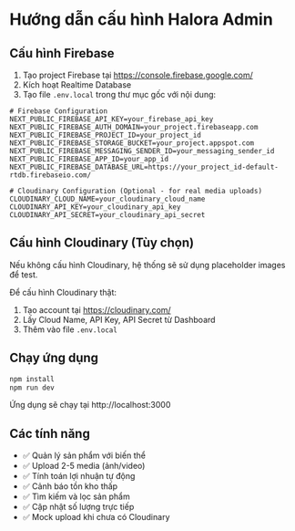 # Hướng dẫn cấu hình Halora Admin

## Cấu hình Firebase

1. Tạo project Firebase tại https://console.firebase.google.com/
2. Kích hoạt Realtime Database
3. Tạo file `.env.local` trong thư mục gốc với nội dung:

```
# Firebase Configuration
NEXT_PUBLIC_FIREBASE_API_KEY=your_firebase_api_key
NEXT_PUBLIC_FIREBASE_AUTH_DOMAIN=your_project.firebaseapp.com
NEXT_PUBLIC_FIREBASE_PROJECT_ID=your_project_id
NEXT_PUBLIC_FIREBASE_STORAGE_BUCKET=your_project.appspot.com
NEXT_PUBLIC_FIREBASE_MESSAGING_SENDER_ID=your_messaging_sender_id
NEXT_PUBLIC_FIREBASE_APP_ID=your_app_id
NEXT_PUBLIC_FIREBASE_DATABASE_URL=https://your_project_id-default-rtdb.firebaseio.com/

# Cloudinary Configuration (Optional - for real media uploads)
CLOUDINARY_CLOUD_NAME=your_cloudinary_cloud_name
CLOUDINARY_API_KEY=your_cloudinary_api_key
CLOUDINARY_API_SECRET=your_cloudinary_api_secret
```

## Cấu hình Cloudinary (Tùy chọn)

Nếu không cấu hình Cloudinary, hệ thống sẽ sử dụng placeholder images để test.

Để cấu hình Cloudinary thật:
1. Tạo account tại https://cloudinary.com/
2. Lấy Cloud Name, API Key, API Secret từ Dashboard
3. Thêm vào file `.env.local`

## Chạy ứng dụng

```bash
npm install
npm run dev
```

Ứng dụng sẽ chạy tại http://localhost:3000

## Các tính năng

- ✅ Quản lý sản phẩm với biến thể
- ✅ Upload 2-5 media (ảnh/video) 
- ✅ Tính toán lợi nhuận tự động
- ✅ Cảnh báo tồn kho thấp
- ✅ Tìm kiếm và lọc sản phẩm
- ✅ Cập nhật số lượng trực tiếp
- ✅ Mock upload khi chưa có Cloudinary
